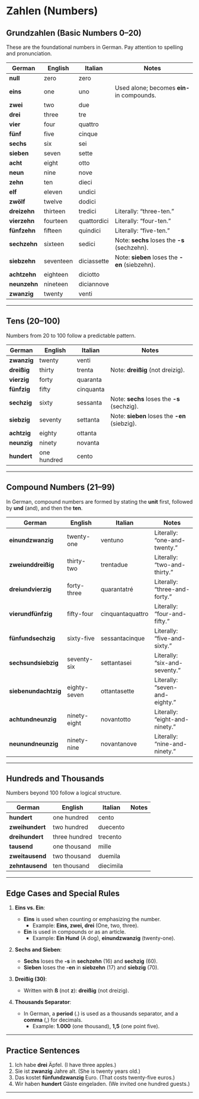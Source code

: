 # Zahlen (Numbers)

## Grundzahlen (Basic Numbers 0–20)
These are the foundational numbers in German. Pay attention to spelling and pronunciation.

| **German**   | **English** | **Italian** | **Notes**                                   |  
|--------------|-------------|-------------|--------------------------------------------|  
| **null**       | zero        | zero        |                                            |
| **eins**     | one         | uno         | Used alone; becomes **ein-** in compounds. |  
| **zwei**     | two         | due         |                                            |  
| **drei**     | three       | tre         |                                            |  
| **vier**     | four        | quattro     |                                            |  
| **fünf**     | five        | cinque      |                                            |  
| **sechs**    | six         | sei         |                                            |  
| **sieben**   | seven       | sette       |                                            |  
| **acht**     | eight       | otto        |                                            |  
| **neun**     | nine        | nove        |                                            |  
| **zehn**     | ten         | dieci       |                                            |  
| **elf**      | eleven      | undici      |                                            |  
| **zwölf**    | twelve      | dodici      |                                            |  
| **dreizehn** | thirteen    | tredici     | Literally: “three-ten.”                    |  
| **vierzehn** | fourteen    | quattordici | Literally: “four-ten.”                     |  
| **fünfzehn** | fifteen     | quindici    | Literally: “five-ten.”                     |  
| **sechzehn** | sixteen     | sedici      | Note: **sechs** loses the **-s** (sechzehn). |  
| **siebzehn** | seventeen   | diciassette | Note: **sieben** loses the **-en** (siebzehn). |  
| **achtzehn** | eighteen    | diciotto    |                                            |  
| **neunzehn** | nineteen    | diciannove  |                                            |  
| **zwanzig**  | twenty      | venti       |                                            |  

---

## Tens (20–100)
Numbers from 20 to 100 follow a predictable pattern.

| **German**   | **English** | **Italian** | **Notes**                                   |  
|--------------|-------------|-------------|--------------------------------------------|  
| **zwanzig**  | twenty      | venti       |                                            |  
| **dreißig**  | thirty      | trenta      | Note: **dreißig** (not dreizig).           |  
| **vierzig**  | forty       | quaranta    |                                            |  
| **fünfzig**  | fifty       | cinquanta   |                                            |  
| **sechzig**  | sixty       | sessanta    | Note: **sechs** loses the **-s** (sechzig). |  
| **siebzig**  | seventy     | settanta    | Note: **sieben** loses the **-en** (siebzig). |  
| **achtzig**  | eighty      | ottanta     |                                            |  
| **neunzig**  | ninety      | novanta     |                                            |  
| **hundert**  | one hundred | cento       |                                            |  

---

## Compound Numbers (21–99)
In German, compound numbers are formed by stating the **unit** first, followed by **und** (and), and then the **ten**.

| **German**         | **English** | **Italian** | **Notes**                                   |  
|--------------------|-------------|-------------|--------------------------------------------|  
| **einundzwanzig**  | twenty-one  | ventuno     | Literally: “one-and-twenty.”               |  
| **zweiunddreißig** | thirty-two  | trentadue   | Literally: “two-and-thirty.”               |  
| **dreiundvierzig** | forty-three | quarantatré | Literally: “three-and-forty.”              |  
| **vierundfünfzig** | fifty-four  | cinquantaquattro | Literally: “four-and-fifty.”          |  
| **fünfundsechzig** | sixty-five  | sessantacinque | Literally: “five-and-sixty.”           |  
| **sechsundsiebzig**| seventy-six | settantasei | Literally: “six-and-seventy.”              |  
| **siebenundachtzig**| eighty-seven | ottantasette | Literally: “seven-and-eighty.”         |  
| **achtundneunzig** | ninety-eight | novantotto | Literally: “eight-and-ninety.”             |  
| **neunundneunzig** | ninety-nine  | novantanove | Literally: “nine-and-ninety.”              |  

---

## Hundreds and Thousands 
Numbers beyond 100 follow a logical structure.

| **German**         | **English** | **Italian** | **Notes**                                   |  
|--------------------|-------------|-------------|--------------------------------------------|  
| **hundert**        | one hundred | cento       |                                            |  
| **zweihundert**    | two hundred | duecento    |                                            |  
| **dreihundert**    | three hundred | trecento  |                                            |  
| **tausend**        | one thousand | mille       |                                            |  
| **zweitausend**    | two thousand | duemila     |                                            |  
| **zehntausend**    | ten thousand | diecimila   |                                            |  

---

## Edge Cases and Special Rules
1. **Eins vs. Ein**:  
   - **Eins** is used when counting or emphasizing the number.  
     - Example: **Eins, zwei, drei** (One, two, three).  
   - **Ein** is used in compounds or as an article.  
     - Example: **Ein Hund** (A dog), **einundzwanzig** (twenty-one).  

2. **Sechs and Sieben**:  
   - **Sechs** loses the **-s** in **sechzehn** (16) and **sechzig** (60).  
   - **Sieben** loses the **-en** in **siebzehn** (17) and **siebzig** (70).  

3. **Dreißig (30)**:  
   - Written with **ß** (not **z**): **dreißig** (not dreizig).  

4. **Thousands Separator**:  
   - In German, a **period** (.) is used as a thousands separator, and a **comma** (,) for decimals.  
     - Example: **1.000** (one thousand), **1,5** (one point five).  

---

## Practice Sentences
1. Ich habe **drei** Äpfel. (I have three apples.)  
2. Sie ist **zwanzig** Jahre alt. (She is twenty years old.)  
3. Das kostet **fünfundzwanzig** Euro. (That costs twenty-five euros.)  
4. Wir haben **hundert** Gäste eingeladen. (We invited one hundred guests.)  

---
